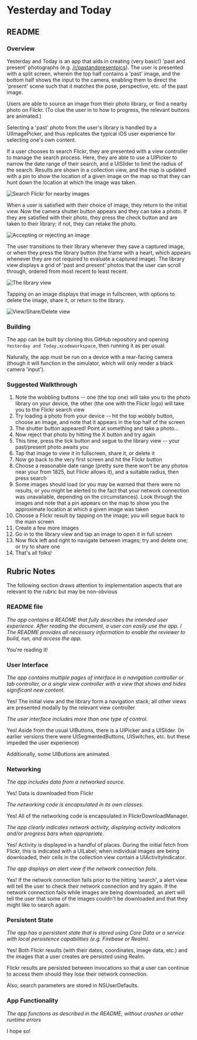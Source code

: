 # Yesterday and Today

## README

### Overview

Yesterday and Today is an app that aids in creating (very basic!) 'past and present' photographs (e.g. [/r/pastandpresentpics](https://www.reddit.com/r/PastAndPresentPics/)). The user is presented with a split screen, wherein the top half contains a 'past' image, and the bottom half shows the input to the camera, enabling them to direct the 'present' scene such that it matches the pose, perspective, etc. of the past image.

Users are able to source an image from their photo library, or find a nearby photo on Flickr. (To clue the user in to how to progress, the relevant buttons are animated.)

Selecting a 'past' photo from the user's library is handled by a UIImagePicker, and thus replicates the typical iOS user experience for selecting one's own content.

If a user chooses to search Flickr, they are presented with a view controller to manage the search process. Here, they are able to use a UIPicker to narrow the date range of their search, and a UISlider to limit the radius of the search. Results are shown in a collection view, and the map is updated with a pin to show the location of a given image on the map so that they can hunt down the location at which the image was taken.

![Search Flickr for nearby images](/Images/seach_flickr.PNG)

When a user is satisfied with their choice of image, they return to the initial view. Now the camera shutter button appears and they can take a photo. If they are satisfied with their photo, they press the check button and are taken to their library; if not, they can retake the photo.

![Accepting or rejecting an image](/Images/accept_reject.PNG)

The user transitions to their library whenever they save a captured image, or when they press the library button (the frame with a heart, which appears whenever they are not required to evaluate a captured image). The library view displays a grid of 'past and present' photos that the user can scroll through, ordered from most recent to least recent.

![The library view](/Images/library.PNG)

Tapping on an image displays that image in fullscreen, with options to delete the image, share it, or return to the library.

![View/Share/Delete view](/Images/delete_share_view_photo.PNG)

### Building

The app can be built by cloning this GitHub repository and opening `Yesterday and Today.xcodeworkspace`, then running it as per usual.

Naturally, the app must be run on a device with a rear-facing camera (though it will function in the simulator, which will only render a black camera 'input').

### Suggested Walkthrough

1. Note the wobbling buttons -- one (the top one) will take you to the photo library on your device, the other (the one with the Flickr logo) will take you to the Flickr search view
2. Try loading a photo from your device -- hit the top wobbly button, choose an image, and note that it appears in the top half of the screen
3. The shutter button appeared! Point at something and take a photo...
4. Now reject that photo by hitting the X button and try again
5. This time, press the tick button and segue to the library view -- your past/present photo awaits you
6. Tap that image to view it in fullscreen, share it, or delete it
7. Now go back to the very first screen and hit the Flickr button
8. Choose a reasonable date range (pretty sure there won't be any photos near your from 1825, but Flickr allows it), and a suitable radius, then press search
9. Some images should load (or you may be warned that there were no results, or you might be alerted to the fact that your network connection was unavailable, depending on the circumstances). Look through the images and note that a pin appears on the map to show you the approximate location at which a given image was taken
10. Choose a Flickr result by tapping on the image; you will segue back to the main screen
11. Create a few more images
12. Go in to the library view and tap an image to open it in full screen
13. Now flick left and right to navigate between images; try and delete one; or try to share one
14. That's all folks!

## Rubric Notes

The following section draws attention to implementation aspects that are relevant to the rubric but may be non-obvious

### README file

_The app contains a README that fully describes the intended user experience. After reading the document, a user can easily use the app._ / _The README provides all necessary information to enable the reviewer to build, run, and access the app._

You're reading it!

### User Interface

_The app contains multiple pages of interface in a navigation controller or tab controller, or a single view controller with a view that shows and hides significant new content._

Yes! The initial view and the library form a navigation stack; all other views are presented modally by the relevant view controller

_The user interface includes more than one type of control._

Yes! Aside from the usual UIButtons, there is a UIPicker and a UISlider. (In earlier versions there were UISegmentedButtons, UISwitches, etc. but these impeded the user experience)

Additionally, some UIButtons are animated.

### Networking

_The app includes data from a networked source._

Yes! Data is downloaded from Flickr


_The networking code is encapsulated in its own classes._

Yes! All of the networking code is encapsulated in FlickrDownloadManager.

_The app clearly indicates network activity, displaying activity indicators and/or progress bars when appropriate._

Yes! Activity is displayed in a handful of places. During the initial fetch from Flickr, this is indicated with a UILabel; when individual images are being downloaded, their cells in the collection view contain a UIActivityIndicator.

_The app displays an alert view if the network connection fails._

Yes! If the network connection fails prior to the hitting 'search', a alert view will tell the user to check their network connection and try again. If the network connection fails while images are being downloaded, an alert will tell the user that some of the images couldn't be downloaded and that they might like to search again.

### Persistent State

_The app has a persistent state that is stored using Core Data or a service with local persistence capabilities (e.g. Firebase or Realm)._

Yes! Both Flickr results (with their dates, coordinates, image data, etc.) and the images that a user creates are persisted using Realm.

Flickr results are persisted between invocations so that a user can continue to access them should they lose their network connection.

Also, search parameters are stored in NSUserDefaults.

### App Functionality

_The app functions as described in the README, without crashes or other runtime errors_

I hope so!

